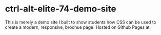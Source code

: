 # ctrl-alt-elite-74-demo-site

This is merely a demo site I built to show students how CSS can be used to create a modern, responsive, brochue page.  Hosted on Github Pages at 
